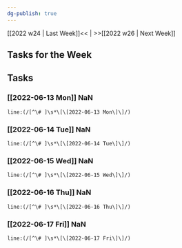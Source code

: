 ```yaml
---
dg-publish: true
---
```

[[2022 w24 | Last Week]]<< | >>[[2022 w26 | Next Week]]
## Tasks for the Week

## Tasks
### [[2022-06-13 Mon]] NaN
```query
line:(/[^\# ]\s*\[\[2022-06-13 Mon\]\]/)
```
### [[2022-06-14 Tue]] NaN
```query
line:(/[^\# ]\s*\[\[2022-06-14 Tue\]\]/)
```
### [[2022-06-15 Wed]] NaN
```query
line:(/[^\# ]\s*\[\[2022-06-15 Wed\]\]/)
```
### [[2022-06-16 Thu]] NaN
```query
line:(/[^\# ]\s*\[\[2022-06-16 Thu\]\]/)
```
### [[2022-06-17 Fri]] NaN
```query
line:(/[^\# ]\s*\[\[2022-06-17 Fri\]\]/)
```